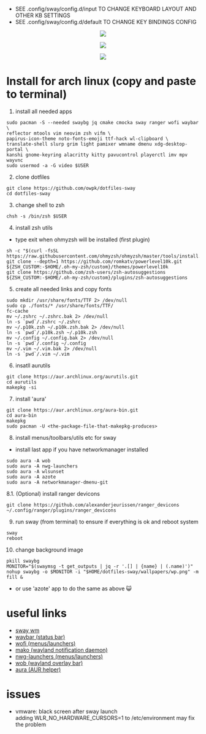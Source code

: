 - SEE .config/sway/config.d/input TO CHANGE KEYBOARD LAYOUT AND OTHER KB SETTINGS
- SEE .config/sway/config.d/default TO CHANGE KEY BINDINGS CONFIG

<p align="center">
   <img src="https://github.com/owpk/dotfiles-sway/blob/master/sc.jpg"/>
</p>
<p align="center">
   <img src="https://github.com/owpk/dotfiles-sway/blob/master/sc_wbg.png"/>
</p>
<p align="center">
   <img src="https://github.com/owpk/dotfiles-sway/blob/master/sc.gif"/>
</p>

# Install for arch linux (copy and paste to terminal)

1. install all needed apps
```
sudo pacman -S --needed swaybg jq cmake cmocka sway ranger wofi waybar \
reflector mtools vim neovim zsh vifm \
papirus-icon-theme noto-fonts-emoji ttf-hack wl-clipboard \
translate-shell slurp grim light pamixer wmname dmenu xdg-desktop-portal \
kanshi gnome-keyring alacritty kitty pavucontrol playerctl imv mpv wayvnc
sudo usermod -a -G video $USER
```
2. clone dotfiles
```
git clone https://github.com/owpk/dotfiles-sway
cd dotfiles-sway
```
3. change shell to zsh
```
chsh -s /bin/zsh $USER
```
4. install zsh utils
- type exit when ohmyzsh will be installed (first plugin)
```
sh -c "$(curl -fsSL https://raw.githubusercontent.com/ohmyzsh/ohmyzsh/master/tools/install.sh)"
git clone --depth=1 https://github.com/romkatv/powerlevel10k.git ${ZSH_CUSTOM:-$HOME/.oh-my-zsh/custom}/themes/powerlevel10k
git clone https://github.com/zsh-users/zsh-autosuggestions ${ZSH_CUSTOM:-$HOME/.oh-my-zsh/custom}/plugins/zsh-autosuggestions
```
5. create all needed links and copy fonts
```
sudo mkdir /usr/share/fonts/TTF 2> /dev/null
sudo cp ./fonts/* /usr/share/fonts/TTF/
fc-cache
mv ~/.zshrc ~/.zshrc.bak 2> /dev/null
ln -s `pwd`/.zshrc ~/.zshrc
mv ~/.p10k.zsh ~/.p10k.zsh.bak 2> /dev/null
ln -s `pwd`/.p10k.zsh ~/.p10k.zsh
mv ~/.config ~/.config.bak 2> /dev/null
ln -s `pwd`/.config ~/.config
mv ~/.vim ~/.vim.bak 2> /dev/null
ln -s `pwd`/.vim ~/.vim
```
6. insatll aurutils
```
git clone https://aur.archlinux.org/aurutils.git
cd aurutils
makepkg -si
```

7. install 'aura'

```
git clone https://aur.archlinux.org/aura-bin.git
cd aura-bin
makepkg
sudo pacman -U <the-package-file-that-makepkg-produces>
```

8. install menus/toolbars/utils etc for sway
 - install last app if you have networkmanager installed
```
sudo aura -A wob
sudo aura -A nwg-launchers
sudo aura -A wlsunset
sudo aura -A azote
sudo aura -A networkmanager-dmenu-git
```

8.1. (Optional) install ranger devicons
```
git clone https://github.com/alexanderjeurissen/ranger_devicons ~/.config/ranger/plugins/ranger_devicons
```
9. run sway (from terminal) to ensure if everything is ok and reboot system
```
sway
reboot
```

10. change background image 
```
pkill swaybg
MONITOR="$(swaymsg -t get_outputs | jq -r '.[] | {name} | (.name)')"
nohup swaybg -o $MONITOR -i "$HOME/dotfiles-sway/wallpapers/wp.png" -m fill &
```
 - or use 'azote' app to do the same as above 😺  

# useful links
- [sway wm](https://github.com/swaywm/sway)
- [waybar (status bar)](https://github.com/Alexays/Waybar)
- [wofi (menus/launchers)](https://hg.sr.ht/~scoopta/wofi)
- [mako (wayland notification daemon)](https://github.com/emersion/mako)
- [nwg-launchers (menus/launchers)](https://github.com/nwg-piotr/nwg-launchers)
- [wob (wayland overlay bar)](https://github.com/francma/wob)
- [aura (AUR helper)](https://github.com/fosskers/aura)

# issues

- vmware: black screen after sway launch   
	adding WLR_NO_HARDWARE_CURSORS=1 to /etc/environment may fix the problem

